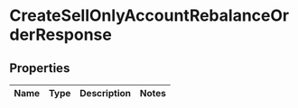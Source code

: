 
# CreateSellOnlyAccountRebalanceOrderResponse

## Properties
Name | Type | Description | Notes
------------ | ------------- | ------------- | -------------




